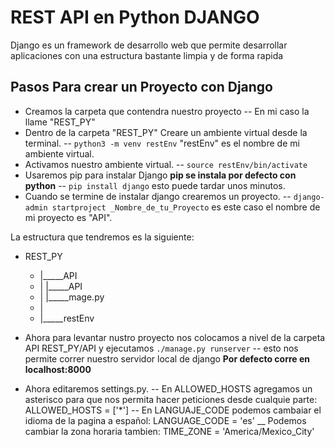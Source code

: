 

# REST API en Python DJANGO
Django es un framework de desarrollo web que permite desarrollar aplicaciones con una estructura bastante limpia y de forma rapida

## Pasos Para crear un Proyecto con Django
* Creamos la carpeta que contendra nuestro proyecto
  -- En mi caso la llame "REST_PY"
* Dentro de la carpeta "REST_PY" Creare un ambiente virtual    desde la terminal.
  -- `python3 -m venv restEnv` "restEnv" es el nombre de mi ambiente virtual.
* Activamos nuestro ambiente virtual.
  -- `source restEnv/bin/activate` 
* Usaremos pip para instalar Django **pip se instala por defecto con python**
  -- `pip install django` esto puede tardar unos minutos.
* Cuando se termine de instalar django crearemos un proyecto.
  -- `django-admin startproject _Nombre_de_tu_Proyecto` es este caso el nombre de mi proyecto es "API".

La estructura que tendremos es la siguiente:
* REST_PY
  *  |_____API
  *  |       |_____API
  *  |       |_____mage.py
  *  |  
  *  |_____restEnv

* Ahora para levantar nustro proyecto nos colocamos a nivel de la carpeta API REST_PY/API y ejecutamos `./manage.py runserver`
  -- esto nos permite correr nuestro servidor local de django
  **Por defecto corre en localhost:8000**

* Ahora editaremos settings.py.
  -- En ALLOWED_HOSTS agregamos un asterisco para que nos permita hacer peticiones desde cualquie parte:
    ALLOWED_HOSTS = ['*']
  -- En LANGUAJE_CODE podemos cambaiar el idioma de la pagina a español:
    LANGUAGE_CODE = 'es'
  __ Podemos cambiar la zona horaria tambien:
    TIME_ZONE = 'America/Mexico_City'
 
